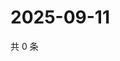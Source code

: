 # 2025-09-11

共 0 条

<!-- BEGIN ZHIHUVIDEO -->
<!-- 最后更新时间 Thu Sep 11 2025 10:18:56 GMT+0800 (China Standard Time) -->

<!-- END ZHIHUVIDEO -->
